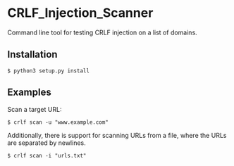 # CRLF_Injection_Scanner

Command line tool for testing CRLF injection on a list of domains.

## Installation
```
$ python3 setup.py install
```

## Examples

Scan a target URL:

```
$ crlf scan -u "www.example.com"
```

Additionally, there is support for scanning URLs from a file, where the URLs are separated by newlines.

```
$ crlf scan -i "urls.txt"
```
